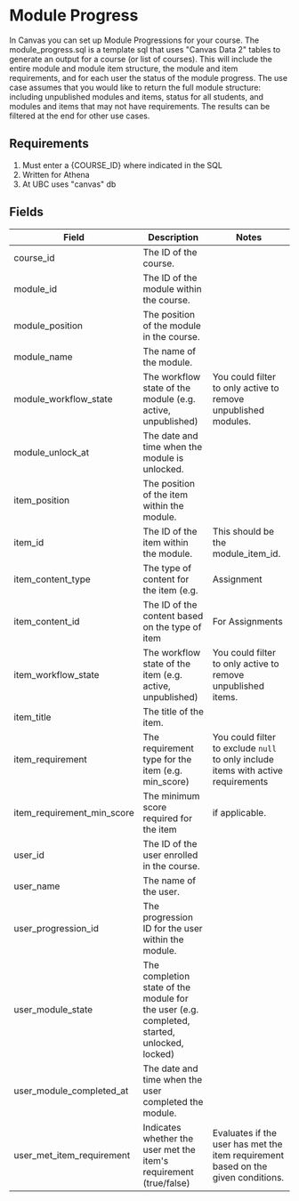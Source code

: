 # Module Progress

In Canvas you can set up Module Progressions for your course. The module_progress.sql is a template sql that uses "Canvas Data 2" tables to generate an output for a course (or list of courses). This will include the entire module and module item structure, the module and item requirements, and for each user the status of the module progress. The use case assumes that you would like to return the full module structure: including unpublished modules and items, status for all students, and modules and items that may not have requirements. The results can be filtered at the end for other use cases. 

## Requirements
1. Must enter a {COURSE_ID} where indicated in the SQL
1. Written for Athena
1. At UBC uses "canvas" db 

## Fields
Field | Description | Notes
---------|----------|---------
course_id | The ID of the course. | 
module_id | The ID of the module within the course. | 
module_position | The position of the module in the course. | 
module_name | The name of the module. | 
module_workflow_state | The workflow state of the module (e.g. active, unpublished) | You could filter to only active to remove unpublished modules. 
module_unlock_at | The date and time when the module is unlocked. | 
item_position | The position of the item within the module. | 
item_id | The ID of the item within the module. | This should be the module_item_id.
item_content_type | The type of content for the item (e.g. |  Assignment |  Page) | 
item_content_id | The ID of the content based on the type of item | For Assignments |  this is the assignment ID. For subheaders and external URLs |  it's 0.
item_workflow_state | The workflow state of the item (e.g. active, unpublished) | You could filter to only active to remove unpublished items. 
item_title | The title of the item. | 
item_requirement | The requirement type for the item (e.g. min_score) | You could filter to exclude `null` to only include items with active requirements 
item_requirement_min_score | The minimum score required for the item |  if applicable.
user_id | The ID of the user enrolled in the course. | 
user_name | The name of the user. | 
user_progression_id | The progression ID for the user within the module. | 
user_module_state | The completion state of the module for the user (e.g. completed, started, unlocked, locked) | 
user_module_completed_at | The date and time when the user completed the module. | 
user_met_item_requirement | Indicates whether the user met the item's requirement (true/false) | Evaluates if the user has met the item requirement based on the given conditions.

